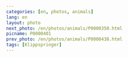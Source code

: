 ```yaml
---
categories: [en, photos, animals]
lang: en
layout: photo
next_photo: /en/photos/animals/P0000350.html
picname: P0000401
prev_photo: /en/photos/animals/P0000438.html
tags: [Klippspringer]
---
```

